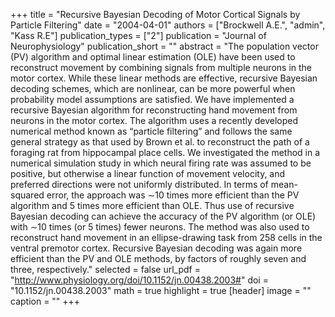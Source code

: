 +++
title = "Recursive Bayesian Decoding of Motor Cortical Signals by Particle Filtering"
date = "2004-04-01"
authors = ["Brockwell A.E.", "admin", "Kass R.E"]
publication_types = ["2"]
publication = "Journal of Neurophysiology"
publication_short = ""
abstract = "The population vector (PV) algorithm and optimal linear estimation (OLE) have been used to reconstruct movement by combining signals from multiple neurons in the motor cortex. While these linear methods are effective, recursive Bayesian decoding schemes, which are nonlinear, can be more powerful when probability model assumptions are satisfied. We have implemented a recursive Bayesian algorithm for reconstructing hand movement from neurons in the motor cortex. The algorithm uses a recently developed numerical method known as “particle filtering” and follows the same general strategy as that used by Brown et al. to reconstruct the path of a foraging rat from hippocampal place cells. We investigated the method in a numerical simulation study in which neural firing rate was assumed to be positive, but otherwise a linear function of movement velocity, and preferred directions were not uniformly distributed. In terms of mean-squared error, the approach was ∼10 times more efficient than the PV algorithm and 5 times more efficient than OLE. Thus use of recursive Bayesian decoding can achieve the accuracy of the PV algorithm (or OLE) with ∼10 times (or 5 times) fewer neurons. The method was also used to reconstruct hand movement in an ellipse-drawing task from 258 cells in the ventral premotor cortex. Recursive Bayesian decoding was again more efficient than the PV and OLE methods, by factors of roughly seven and three, respectively."
selected = false
url_pdf = "http://www.physiology.org/doi/10.1152/jn.00438.2003#"
doi = "10.1152/jn.00438.2003"
math = true
highlight = true
[header]
image = ""
caption = ""
+++

